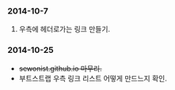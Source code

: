### 2014-10-7

1. 우측에 헤더로가는 링크 만들기.



### 2014-10-25

* <s>sewonist.github.io 마무리.</s>
* 부트스트랩 우측 링크 리스트 어떻게 만드느지 확인.